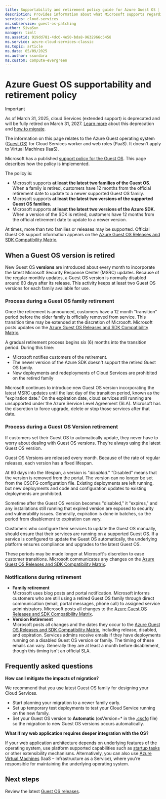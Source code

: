 ```yaml
---
title: Supportability and retirement policy guide for Azure Guest OS | Microsoft Docs
description: Provides information about what Microsoft supports regarding the Azure Guest OS used by Cloud Services.
services: cloud-services
ms.subservice: guest-os-patching
author: SivaSun
manager: timlt
ms.assetid: 919dd781-4dc6-4e50-bda8-9632966c5458
ms.service: azure-cloud-services-classic
ms.topic: article
ms.date: 05/09/2025
ms.author: ssundara
ms.custom: compute-evergreen
---
```

# Azure Guest OS supportability and retirement policy

> [!IMPORTANT]
> As of March 31, 2025, cloud Services (extended support) is deprecated and will be fully retired on March 31, 2027. [Learn more](https://aka.ms/csesretirement) about this deprecation and [how to migrate](https://aka.ms/cses-retirement-march-2025).

The information on this page relates to the Azure Guest operating system ([Guest OS](cloud-services-guestos-update-matrix.md)) for Cloud Services worker and web roles (PaaS). It doesn't apply to Virtual Machines (IaaS).

Microsoft has a published [support policy for the Guest OS](https://support.microsoft.com/gp/azure-cloud-lifecycle-faq). This page describes how the policy is implemented.

The policy is:

* Microsoft supports **at least the latest two families of the Guest OS**. When a family is retired, customers have 12 months from the official retirement date to update to a newer supported Guest OS family.
* Microsoft supports **at least the latest two versions of the supported Guest OS families**.
* Microsoft supports **at least the latest two versions of the Azure SDK**. When a version of the SDK is retired, customers have 12 months from the official retirement date to update to a newer version.

At times, more than two families or releases may be supported. Official Guest OS support information appears on the [Azure Guest OS Releases and SDK Compatibility Matrix](cloud-services-guestos-update-matrix.md).

## When a Guest OS version is retired
New Guest OS **versions** are introduced about every month to incorporate the latest Microsoft Security Response Center (MSRC) updates. Because of the regular monthly updates, a Guest OS version is normally disabled around 60 days after its release. This activity keeps at least two Guest OS versions for each family available for use.

### Process during a Guest OS family retirement
Once the retirement is announced, customers have a 12 month "transition" period before the older family is officially removed from service. This transition time may be extended at the discretion of Microsoft. Microsoft posts updates on the [Azure Guest OS Releases and SDK Compatibility Matrix](cloud-services-guestos-update-matrix.md).

A gradual retirement process begins six (6) months into the transition period. During this time:

* Microsoft notifies customers of the retirement.
* The newer version of the Azure SDK doesn't support the retired Guest OS family.
* New deployments and redeployments of Cloud Services are prohibited on the retired family

Microsoft continues to introduce new Guest OS version incorporating the latest MSRC updates until the last day of the transition period, known as the "expiration date." On the expiration date, cloud services still running are unsupported under the Azure Service Level Agreement (SLA). Microsoft has the discretion to force upgrade, delete or stop those services after that date.

### Process during a Guest OS Version retirement
If customers set their Guest OS to automatically update, they never have to worry about dealing with Guest OS versions. They're always using the latest Guest OS version.

Guest OS Versions are released every month. Because of the rate of regular releases, each version has a fixed lifespan.

At 60 days into the lifespan, a version is "*disabled*." "Disabled" means that the version is removed from the portal. The version can no longer be set from the CSCFG configuration file. Existing deployments are left running, but new deployments and code and configuration updates to existing deployments are prohibited.

Sometime after the Guest OS version becomes "disabled," it "expires," and any installations still running that expired version are exposed to security and vulnerability issues. Generally, expiration is done in batches, so the period from disablement to expiration can vary.

Customers who configure their services to update the Guest OS manually, should ensure that their services are running on a supported Guest OS. If a service is configured to update the Guest OS automatically, the underlying platform ensures compliance and upgrades to the latest Guest OS.

These periods may be made longer at Microsoft's discretion to ease customer transitions. Microsoft communicates any changes on the [Azure Guest OS Releases and SDK Compatibility Matrix](cloud-services-guestos-update-matrix.md).

### Notifications during retirement
* **Family retirement** <br>Microsoft uses blog posts and portal notification. Microsoft informs customers who are still using a retired Guest OS family through direct communication (email, portal messages, phone call) to assigned service administrators. Microsoft posts all changes to the [Azure Guest OS Releases and SDK Compatibility Matrix](cloud-services-guestos-update-matrix.md).
* **Version Retirement** <br>Microsoft posts all changes and the dates they occur to the [Azure Guest OS Releases and SDK Compatibility Matrix](cloud-services-guestos-update-matrix.md), including release, disabled, and expiration. Services admins receive emails if they have deployments running on a disabled Guest OS version or family. The timing of these emails can vary. Generally they are at least a month before disablement, though this timing isn't an official SLA.

## Frequently asked questions
**How can I mitigate the impacts of migration?**

We recommend that you use latest Guest OS family for designing your Cloud Services.

* Start planning your migration to a newer family early.
* Set up temporary test deployments to test your Cloud Service running on the new family.
* Set your Guest OS version to **Automatic** (osVersion=* in the [.cscfg](cloud-services-model-and-package.md#cscfg) file) so the migration to new Guest OS versions occurs automatically.

**What if my web application requires deeper integration with the OS?**

If your web application architecture depends on underlying features of the operating system, use platform supported capabilities such as [startup tasks](/azure/cloud-services/cloud-services-startup-tasks.md) or other extensibility mechanisms. Alternatively, you can also use [Azure Virtual Machines](https://azure.microsoft.com/documentation/scenarios/virtual-machines/) (IaaS – Infrastructure as a Service), where you're responsible for maintaining the underlying operating system.

## Next steps
Review the latest [Guest OS releases](cloud-services-guestos-update-matrix.md).
